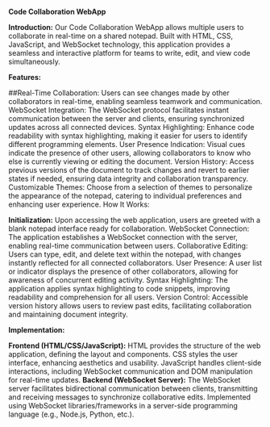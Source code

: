 **Code Collaboration WebApp**

**Introduction:**
Our Code Collaboration WebApp allows multiple users to collaborate in real-time on a shared notepad. Built with HTML, CSS, JavaScript, and WebSocket technology, this application provides a seamless and interactive platform for teams to write, edit, and view code simultaneously.

**Features:**

##Real-Time Collaboration: Users can see changes made by other collaborators in real-time, enabling seamless teamwork and communication.
WebSocket Integration: The WebSocket protocol facilitates instant communication between the server and clients, ensuring synchronized updates across all connected devices.
Syntax Highlighting: Enhance code readability with syntax highlighting, making it easier for users to identify different programming elements.
User Presence Indication: Visual cues indicate the presence of other users, allowing collaborators to know who else is currently viewing or editing the document.
Version History: Access previous versions of the document to track changes and revert to earlier states if needed, ensuring data integrity and collaboration transparency.
Customizable Themes: Choose from a selection of themes to personalize the appearance of the notepad, catering to individual preferences and enhancing user experience.
How It Works:

**Initialization:** Upon accessing the web application, users are greeted with a blank notepad interface ready for collaboration.
WebSocket Connection: The application establishes a WebSocket connection with the server, enabling real-time communication between users.
Collaborative Editing: Users can type, edit, and delete text within the notepad, with changes instantly reflected for all connected collaborators.
User Presence: A user list or indicator displays the presence of other collaborators, allowing for awareness of concurrent editing activity.
Syntax Highlighting: The application applies syntax highlighting to code snippets, improving readability and comprehension for all users.
Version Control: Accessible version history allows users to review past edits, facilitating collaboration and maintaining document integrity.

**Implementation:**

**Frontend (HTML/CSS/JavaScript):**
HTML provides the structure of the web application, defining the layout and components.
CSS styles the user interface, enhancing aesthetics and usability.
JavaScript handles client-side interactions, including WebSocket communication and DOM manipulation for real-time updates.
**Backend (WebSocket Server):**
The WebSocket server facilitates bidirectional communication between clients, transmitting and receiving messages to synchronize collaborative edits.
Implemented using WebSocket libraries/frameworks in a server-side programming language (e.g., Node.js, Python, etc.).

